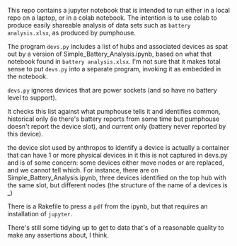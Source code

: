 This repo contains a jupyter notebook that is intended to run either in a local repo on a laptop, or in a colab notebook. The intention
is to use colab to produce easily shareable analysis of data sets such as `battery analysis.xlsx`, as produced by pumphouse.

The program `devs.py` includes a list of hubs and associated devices as spat out by a version of Simple_Battery_Analysis.ipynb, based
on what that notebook found in `battery analysis.xlsx`. I'm not sure that it makes total sense to put `devs.py` into a separate
program, invoking it as embedded in the notebook.

`devs.py` ignores devices that are power sockets (and so have no battery level to support). 


It checks this list against what pumphouse tells it and identifies common, historical only (ie there's battery reports from some time
but pumphouse doesn't report the device slot), and current only (battery never reported by this device).

the device slot used by anthropos to identify a device is actually a container that can have 1 or more physical devices in it
this is not captured in devs.py and is of some concern: some devices either move nodes or are replaced, and we cannot tell which.
For instance, there are on Simple_Battery_Analysis.ipynb, three devices identified on the top hub with the same slot, but different
nodes (the structure of the name of a devices is <device slot uuid>_<ZWave node>)


There is a Rakefile to press a `pdf` from the ipynb, but that requires an installation of `jupyter`.

There's still some tidying up to get to data that's of a reasonable quality to make any assertions about, I think.



